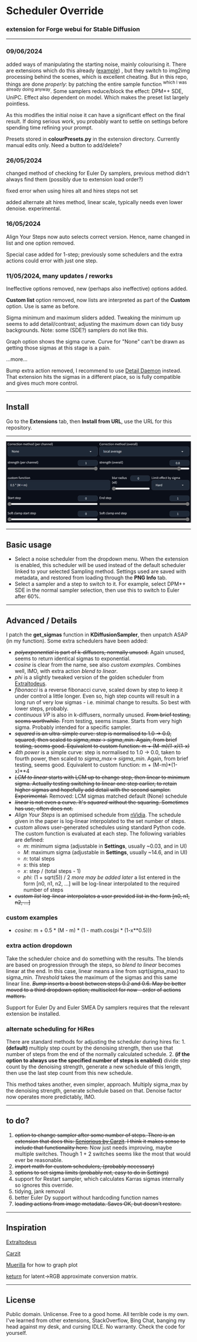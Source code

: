 ﻿# Scheduler Override #
### extension for Forge webui for Stable Diffusion ###
---
### 09/06/2024 ###
added ways of manipulating the starting noise, mainly colourising it. There are extensions which do this already ([example](https://github.com/kenning/sd-webui-noise-color-picker)) , but they switch to img2img processing behind the scenes, which is excellent cheating. But in this repo, things are done *properly*: by patching the entire sample function <sup>which I was already doing anyway</sup>. Some samplers reduce/block the effect: DPM++ SDE, UniPC. Effect also dependent on model. Which makes the preset list largely pointless.

As this modifies the initial noise it can have a significant effect on the final result. If doing serious work, you probably want to settle on settings before spending time refining your prompt.

Presets stored in **colourPresets.py** in the extension directory. Currently manual edits only. Need a button to add/delete?


### 26/05/2024 ###
changed method of checking for Euler Dy samplers, previous method didn't always find them (possibly due to extension load order?)

fixed error when using hires alt and hires steps not set

added alternate alt hires method, linear scale, typically needs even lower denoise. experimental.

### 16/05/2024 ###
Align Your Steps now auto selects correct version. Hence, name changed in list and one option removed.

Special case added for 1-step; previously some schedulers and the extra actions could error with just one step.

### 11/05/2024, many updates / reworks ###
Ineffective options removed, new (perhaps also ineffective) options added.

**Custom list** option removed, now lists are interpreted as part of the **Custom** option. Use is same as before.

Sigma minimum and maximum sliders added. Tweaking the minimum up seems to add detail/contrast; adjusting the maximum down can tidy busy backgrounds. Note: some (SDE?) samplers do not like this.

Graph option shows the sigma curve. Curve for "None" can't be drawn as getting those sigmas at this stage is a pain.

...more...

Bump extra action removed, I recommend to use [Detail Daemon](https://github.com/muerrilla/sd-webui-detail-daemon) instead. That extension hits the sigmas in a different place, so is fully compatible and gives much more control.

---
## Install ##
Go to the **Extensions** tab, then **Install from URL**, use the URL for this repository.

--- 
![](screenshot.png "image of extension UI")

---
## Basic usage ##
*	Select a noise scheduler from the dropdown menu. When the extension is enabled, this scheduler will be used instead of the default scheduler linked to your selected Sampling method.
Settings used are saved with metadata, and restored from loading through the **PNG Info** tab.
*	Select a sampler and a step to switch to it. For example, select DPM++ SDE in the normal sampler selection, then use this to switch to Euler after 60%.
---
## Advanced / Details ##
I patch the **get_sigmas** function in **KDiffusionSampler**, then unpatch ASAP (in my function).
Some extra schedulers have been added:
* ~~*polyexponential* is part of k-diffusers, normally unused.~~ Again unused, seems to return identical sigmas to exponential.
* *cosine* is clear from the name, see also *custom examples*. Combines well, IMO, with extra action *blend to linear*.
* *phi* is a slightly tweaked version of the golden scheduler from [Extraltodeus](https://github.com/Extraltodeus/sigmas_tools_and_the_golden_scheduler).
* *fibonacci* is a reverse fibonacci curve, scaled down by step to keep it under control a little longer. Even so, high step counts will result in a long run of very low sigmas - i.e. minimal change to results. So best with lower steps, probably.
* *continuous VP* is also in k-diffusers, normally unused. ~~From brief testing, seems worthwhile.~~ From testing, seems insane. Starts from very high sigma. Probably intended for a specific sampler.
* ~~*squared* is an ultra-simple curve: step is normalised to 1.0 -> 0.0, squared, then scaled to *sigma_max*-> *sigma_min*. Again, from brief testing, seems good. Equivalent to custom function: m + (M-m)*(1-x)*(1-x)~~
* *4th power* is a simple curve: step is normalised to 1.0 -> 0.0, taken to fourth power, then scaled to *sigma_max*-> *sigma_min*. Again, from brief testing, seems good. Equivalent to custom function: m + (M-m)*(1-x)**4
* ~~*LCM to linear* starts with LCM up to change step, then linear to minimum sigma. Actually testing switching to linear one step earlier, to retain higher sigmas and hopefully add detail with the second sampler. Experimental.~~ Removed: LCM sigmas matched default (None) schedule
* ~~*linear* is not even a curve. It's *squared* without the squaring. Sometimes has use, often does not.~~
* *Align Your Steps* is an optimised schedule from [nVidia](https://research.nvidia.com/labs/toronto-ai/AlignYourSteps/). The schedule given in the paper is log-linear interpolated to the set number of steps.
* *custom* allows user-generated schedules using standard Python code. The custom function is evaluated at each step. The following variables are defined:
	* *m*: minimum sigma (adjustable in **Settings**, usually ~0.03, and in UI)
	* *M*: maximum sigma (adjustable in **Settings**, usually ~14.6, and in UI)
	* *n*: total steps
	* *s*: this step
	* *x*: step / (total steps - 1)
	* *phi*: (1 + sqrt(5)) / 2
	*more may be added later*
	a list entered in the form [n0, n1, n2, ...] will be log-linear interpolated to the required number of steps
* ~~*custom list* log-linear interpolates a user provided list in the form [n0, n1, n2, ...]~~

### custom examples ###
* *cosine*: m + 0.5 * (M - m) * (1 - math.cos(pi * (1-x**0.5)))

### extra action dropdown ###
Take the scheduler choice and do something with the results. The blends are based on progression through the steps, so *blend to linear* becomes linear at the end. In this case, linear means a line from sqrt(sigma_max) to sigma_min. *Threshold* takes the maximum of the sigmas and this same linear line. ~~*Bump* inserts a boost between steps 0.2 and 0.6. May be better moved to a third dropdown option; multiselect for now - order of actions matters.~~


Support for Euler Dy and Euler SMEA Dy samplers requires that the relevant extension be installed.

### alternate scheduling for HiRes ###
There are standard methods for adjusting the scheduler during hires fix:
	1. **(default)** multiply step count by the denoising strength, then use that number of steps from the end of the normally calculated schedule.
	2. **(if the option to always use the specified number of steps is enabled)** divide step count by the denoising strength, generate a new schedule of this length, then use the last step count from this new schedule.

This method takes another, even simpler, approach. Multiply sigma_max by the denoising strength, generate schedule based on that. Denoise factor now operates more predictably, IMO.

---
## to do? ##
1. ~~option to change sampler after some number of steps. There is an extension that does this: [Seniorious by Carzit](https://github.com/Carzit/sd-webui-samplers-scheduler). I think it makes sense to include that functionality here.~~
	Now just needs improving, maybe multiple switches. Though 1 + 2 switches seems like the most that would ever be reasonable.
2. ~~import math for custom schedulers, (probably necessary)~~
3. ~~options to set sigma limits (probably not, easy to do in Settings)~~
4. support for Restart sampler, which calculates Karras sigmas internally so ignores this override.
5. tidying, jank removal
6. better Euler Dy support without hardcoding function names
7. ~~loading actions from image metadata. Saves OK, but doesn't restore.~~


---
## Inspiration ##
[Extraltodeus](https://github.com/Extraltodeus/sigmas_tools_and_the_golden_scheduler)

[Carzit](https://github.com/Carzit/sd-webui-samplers-scheduler)

[Muerilla](https://github.com/muerrilla/sd-webui-detail-daemon) for how to graph plot

[keturn](https://discuss.huggingface.co/t/decoding-latents-to-rgb-without-upscaling/23204/2) for latent->RGB approximate conversion matrix.

---
## License ##
Public domain. Unlicense. Free to a good home.
All terrible code is my own. I've learned from other extensions, StackOverflow, Bing Chat, banging my head against my desk, and cursing IDLE. No warranty. Check the code for yourself.


